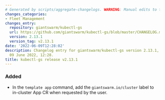 ```yaml
---
# Generated by scripts/aggregate-changelogs. WARNING: Manual edits to this files will be overwritten.
changes_categories:
- Fleet Management
changes_entry:
  repository: giantswarm/kubectl-gs
  url: https://github.com/giantswarm/kubectl-gs/blob/master/CHANGELOG.md#2131---2022-06-09
  version: 2.13.1
  version_tag: v2.13.1
date: '2022-06-09T12:28:02'
description: Changelog entry for giantswarm/kubectl-gs version 2.13.1, published on
  09 June 2022, 12:28.
title: kubectl-gs release v2.13.1
---
```


### Added
- In the `template app` command, add the `giantswarm.io/cluster` label to in-cluster App CR when requested by the user.
